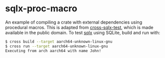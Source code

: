 # sqlx-proc-macro

An example of compiling a crate with external dependencies using procedural macros. This is adapted from [cross-sqlx-test](https://github.com/wiryfuture/cross-sqlx-test/commit/c41851b41ed10787e78dcdead509ff982afec479), which is made available in the public domain. To test [sqlx](https://github.com/launchbadge/sqlx) using SQLite, build and run with:

```bash
$ cross build --target aarch64-unknown-linux-gnu
$ cross run --target aarch64-unknown-linux-gnu
Executing from arch aarch64 with name John!
```
